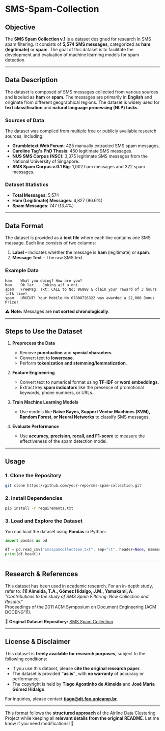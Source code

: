 # SMS-Spam-Collection

## **Objective**  
The **SMS Spam Collection v.1** is a dataset designed for research in SMS spam filtering. It consists of **5,574 SMS messages**, categorized as **ham (legitimate)** or **spam**. The goal of this dataset is to facilitate the development and evaluation of machine learning models for spam detection.

---

## **Data Description**  
The dataset is composed of SMS messages collected from various sources and labeled as **ham** or **spam**. The messages are primarily in **English** and originate from different geographical regions. The dataset is widely used for **text classification** and **natural language processing (NLP) tasks**.

### **Sources of Data**  
The dataset was compiled from multiple free or publicly available research sources, including:
- **Grumbletext Web Forum**: 425 manually extracted SMS spam messages.
- **Caroline Tag's PhD Thesis**: 450 legitimate SMS messages.
- **NUS SMS Corpus (NSC)**: 3,375 legitimate SMS messages from the National University of Singapore.
- **SMS Spam Corpus v.0.1 Big**: 1,002 ham messages and 322 spam messages.

### **Dataset Statistics**  
- **Total Messages**: 5,574  
- **Ham (Legitimate) Messages**: 4,827 (86.6%)  
- **Spam Messages**: 747 (13.4%)  

---

## **Data Format**  
The dataset is provided as a **text file** where each line contains one SMS message. Each line consists of two columns:  
1. **Label** – Indicates whether the message is **ham** (legitimate) or **spam**.  
2. **Message Text** – The raw SMS text.  

### **Example Data**  
```
ham    What you doing? How are you?
ham    Ok lar... Joking wif u oni...
spam   FreeMsg: Txt: CALL to No: 86888 & claim your reward of 3 hours talk time!
spam   URGENT! Your Mobile No 07808726822 was awarded a £2,000 Bonus Prize!
```
⚠️ **Note:** Messages are **not sorted chronologically**.

---

## **Steps to Use the Dataset**
1. **Preprocess the Data**  
   - Remove **punctuation** and **special characters**.  
   - Convert text to **lowercase**.  
   - Perform **tokenization and stemming/lemmatization**.  

2. **Feature Engineering**  
   - Convert text to numerical format using **TF-IDF** or **word embeddings**.  
   - Extract key **spam indicators** like the presence of promotional keywords, phone numbers, or URLs.  

3. **Train Machine Learning Models**  
   - Use models like **Naïve Bayes, Support Vector Machines (SVM), Random Forest, or Neural Networks** to classify SMS messages.  

4. **Evaluate Performance**  
   - Use **accuracy, precision, recall, and F1-score** to measure the effectiveness of the spam detection model.  

---

## **Usage**
### **1. Clone the Repository**
```bash
git clone https://github.com/your-repo/sms-spam-collection.git
```

### **2. Install Dependencies**
```bash
pip install -r requirements.txt
```

### **3. Load and Explore the Dataset**
You can load the dataset using **Pandas** in Python:
```python
import pandas as pd

df = pd.read_csv("smsspamcollection.txt", sep="\t", header=None, names=["Label", "Message"])
print(df.head())
```

---

## **Research & References**
This dataset has been used in academic research. For an in-depth study, refer to:
**[1] Almeida, T.A., Gómez Hidalgo, J.M., Yamakami, A.**  
*"Contributions to the study of SMS Spam Filtering: New Collection and Results."*  
Proceedings of the 2011 ACM Symposium on Document Engineering (ACM DOCENG'11).

📌 **Original Dataset Repository:** [SMS Spam Collection](http://www.dt.fee.unicamp.br/~tiago/smsspamcollection/)  

---

## **License & Disclaimer**
This dataset is **freely available for research purposes**, subject to the following conditions:
- If you use this dataset, please **cite the original research paper**.
- The dataset is provided **"as is"**, with **no warranty** of accuracy or performance.
- The copyright is held by **Tiago Agostinho de Almeida** and **José María Gómez Hidalgo**.

For inquiries, please contact **tiago@dt.fee.unicamp.br**.

---

This format follows the **structured approach** of the Airline Data Clustering Project while keeping all **relevant details from the original README**. Let me know if you need modifications! 🚀
